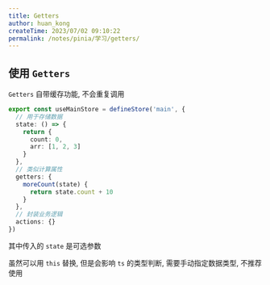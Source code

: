 ```yaml
---
title: Getters
author: huan_kong
createTime: 2023/07/02 09:10:22
permalink: /notes/pinia/学习/getters/
---
```


## 使用 `Getters`

`Getters` 自带缓存功能, 不会重复调用

``` ts
export const useMainStore = defineStore('main', {
  // 用于存储数据
  state: () => {
    return {
      count: 0,
      arr: [1, 2, 3]
    }
  },
  // 类似计算属性
  getters: {
    moreCount(state) {
      return state.count + 10
    }
  },
  // 封装业务逻辑
  actions: {}
})
```

其中传入的 `state` 是可选参数

虽然可以用 `this` 替换, 但是会影响 `ts` 的类型判断, 需要手动指定数据类型, 不推荐使用
